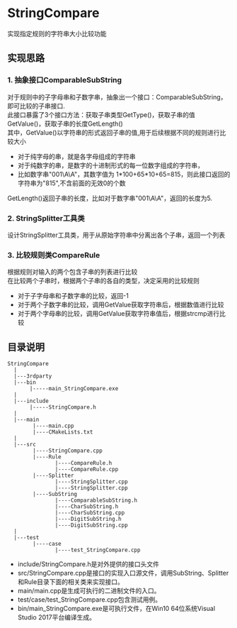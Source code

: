 # StringCompare
实现指定规则的字符串大小比较功能

## 实现思路
### 1. 抽象接口ComparableSubString
对于规则中的子字母串和子数字串，抽象出一个接口：ComparableSubString，即可比较的子串接口.<br/>
此接口暴露了3个接口方法：获取子串类型GetType()，获取子串的值GetValue()，获取子串的长度GetLength()<br/>
其中，GetValue()以字符串的形式返回子串的值,用于后续根据不同的规则进行比较大小
* 对于纯字母的串，就是各字母组成的字符串
* 对于纯数字的串，是数字的十进制形式的每一位数字组成的字符串，
* 比如数字串"001\A\A"，其数字值为 1\*100+65\*10+65=815，则此接口返回的字符串为"815",不含前面的无效0的个数
   
GetLength()返回子串的长度，比如对于数字串"001\A\A"，返回的长度为5.

### 2. StringSplitter工具类
设计StringSplitter工具类，用于从原始字符串中分离出各个子串，返回一个列表

### 3. 比较规则类CompareRule
根据规则对输入的两个包含子串的列表进行比较<br/>
在比较两个子串时，根据两个子串的各自的类型，决定采用的比较规则<br/>
* 对于子字母串和子数字串的比较，返回-1
* 对于两个子数字串的比较，调用GetValue获取字符串后，根据数值进行比较
* 对于两个字母串的比较，调用GetValue获取字符串值后，根据strcmp进行比较

## 目录说明
```
StringCompare
  |
  |---3rdparty
  |---bin
       |-----main_StringCompare.exe
  |
  |---include
       |-----StringCompare.h
  |
  |---main
        |----main.cpp
        |----CMakeLists.txt
  |
  |---src
        |----StringCompare.cpp
        |----Rule
               |----CompareRule.h
               |----CompareRule.cpp
        |----Splitter
               |----StringSplitter.cpp
               |----StringSplitter.cpp
        |----SubString
               |----ComparableSubString.h
               |----CharSubString.h
               |----CharSubString.cpp
               |----DigitSubString.h
               |----DigitSubString.cpp
  |
  |---test
        |----case
               |----test_StringCompare.cpp
```
* include/StringCompare.h是对外提供的接口头文件
* src/StringCompare.cpp是接口的实现入口源文件，调用SubString、Splitter和Rule目录下面的相关类来实现接口。
* main/main.cpp是生成可执行的二进制文件的入口。
* test/case/test_StringCompare.cpp包含测试用例。
* bin/main_StringCompare.exe是可执行文件，在Win10 64位系统Visual Studio 2017平台编译生成。



